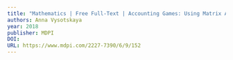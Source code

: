 ```yaml
---
title: "Mathematics | Free Full-Text | Accounting Games: Using Matrix Algebra in Creating the Accounting Models"
authors: Anna Vysotskaya
year: 2018
publisher: MDPI
DOI: 
URL: https://www.mdpi.com/2227-7390/6/9/152
---
```



